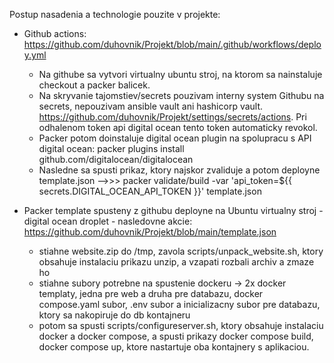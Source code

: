 Postup nasadenia a technologie pouzite v projekte:

- Github actions: https://github.com/duhovnik/Projekt/blob/main/.github/workflows/deploy.yml
   - Na githube sa vytvori virtualny ubuntu stroj, na ktorom sa nainstaluje checkout a packer balicek.
   - Na skryvanie tajomstiev/secrets pouzivam interny system Githubu na secrets, nepouzivam ansible vault ani hashicorp vault. https://github.com/duhovnik/Projekt/settings/secrets/actions. Pri odhalenom token api digital ocean tento token automaticky revokol.
   - Packer potom doinstaluje digital ocean plugin na spolupracu s API digital ocean: packer plugins install github.com/digitalocean/digitalocean
   - Nasledne sa spusti prikaz, ktory najskor zvaliduje a potom deployne template.json -->>> packer validate/build -var 'api_token=${{ secrets.DIGITAL_OCEAN_API_TOKEN }}' template.json

- Packer template spusteny z githubu deployne na Ubuntu virtualny stroj - digital ocean droplet - nasledovne akcie: https://github.com/duhovnik/Projekt/blob/main/template.json
  - stiahne website.zip do /tmp, zavola scripts/unpack_website.sh, ktory obsahuje instalaciu prikazu unzip, a vzapati rozbali archiv a zmaze ho
  - stiahne subory potrebne na spustenie dockeru -> 2x docker templaty, jedna pre web a druha pre databazu, docker compose.yaml subor, .env subor a inicializacny subor pre databazu, ktory sa nakopiruje do db kontajneru
  - potom sa spusti scripts/configureserver.sh, ktory obsahuje instalaciu docker a docker compose, a spusti prikazy docker compose build, docker compose up, ktore nastartuje oba kontajnery s aplikaciou.
